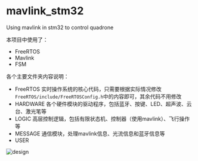 # mavlink_stm32
Using mavlink in stm32 to control quadrone

本项目中使用了：

* FreeRTOS
* Mavlink
* FSM

各个主要文件夹内容说明：

* FreeRTOS
  实时操作系统的核心代码，只需要根据实际情况修改`FreeRTOS/include/FreeRTOSConfig.h`中的内容即可，其余代码不用修改
* HARDWARE
  各个硬件模块的驱动程序，包括蓝牙、按键、LED、超声波、云台、激光笔等
* LOGIC
  高层控制逻辑，包括有限状态机、控制器（使用mavlink）、飞行操作等
* MESSAGE
  通信模块，处理mavlink信息、光流信息和蓝牙信息等
* USER



![design](md_files\设计.png)